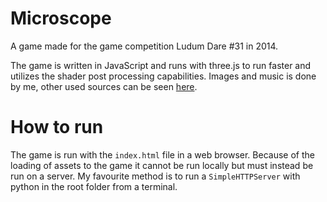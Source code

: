 Microscope
==========

A game made for the game competition Ludum Dare #31 in 2014.

The game is written in JavaScript and runs with three.js to run faster and utilizes the shader post processing capabilities. Images and music is done by me, other used sources can be seen [here](http://www.nada.kth.se/~johntu/microscope).

# How to run
The game is run with the `index.html` file in a web browser. Because of the loading of assets to the game it cannot be run locally but must instead be run on a server. My favourite method is to run a `SimpleHTTPServer` with python in the root folder from a terminal.
